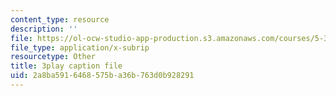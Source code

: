 ```yaml
---
content_type: resource
description: ''
file: https://ol-ocw-studio-app-production.s3.amazonaws.com/courses/5-310-laboratory-chemistry-fall-2019/2a8ba5916468575ba36b763d0b928291_yiSZecIWBIc.vtt
file_type: application/x-subrip
resourcetype: Other
title: 3play caption file
uid: 2a8ba591-6468-575b-a36b-763d0b928291
---
```

